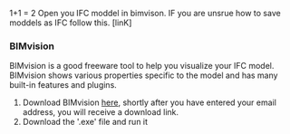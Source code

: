 1+1 = 2
Open you IFC moddel in bimvison. IF you are unsrue how to save moddels as IFC follow this. [linK]


### BIMvision
BIMvision is a good freeware tool to help you visualize your IFC model. BIMvision shows various properties specific to the model and has many built-in features and plugins.

1. Download BIMvision [here](https://bimvision.eu/download/), shortly after you have entered your email address, you will receive a download link.
2.  Download the '.exe' file and run it
